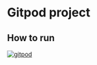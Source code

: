 # Gitpod project

## How to run

[![gitpod](https://img.shields.io/badge/Open%20in-Gitpod-C8597A.svg)](https://gitpod.io/#https://innersource.soprasteria.com/-/ide/project/hugues.noyer/gitpod-test)
